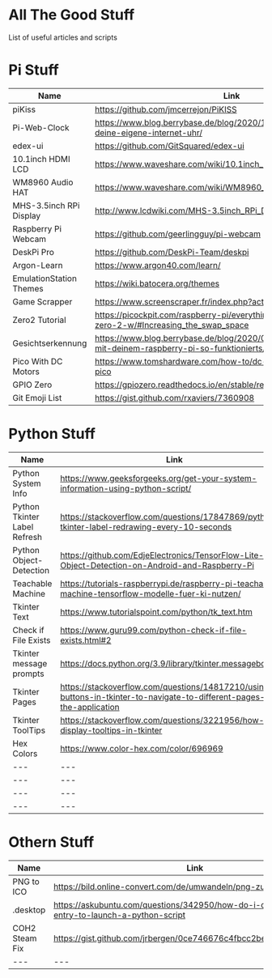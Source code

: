 # All The Good Stuff
List of useful articles and scripts    
        
# Pi Stuff    
    
| Name | Link |
| --- | --- |
| piKiss | https://github.com/jmcerrejon/PiKISS |
| Pi-Web-Clock | https://www.blog.berrybase.de/blog/2020/11/25/so-baust-du-dir-deine-eigene-internet-uhr/ |
| edex-ui | https://github.com/GitSquared/edex-ui |
| 10.1inch HDMI LCD | https://www.waveshare.com/wiki/10.1inch_HDMI_LCD_(H)_(with_case) |
| WM8960 Audio HAT | https://www.waveshare.com/wiki/WM8960_Audio_HAT |
| MHS-3.5inch RPi Display | http://www.lcdwiki.com/MHS-3.5inch_RPi_Display#FAQ |
| Raspberry Pi Webcam | https://github.com/geerlingguy/pi-webcam |
| DeskPi Pro | https://github.com/DeskPi-Team/deskpi |
| Argon-Learn | https://www.argon40.com/learn/ |
| EmulationStation Themes | https://wiki.batocera.org/themes |
| Game Scrapper | https://www.screenscraper.fr/index.php?action=login |
| Zero2 Tutorial | https://picockpit.com/raspberry-pi/everything-about-raspberry-pi-zero-2-w/#Increasing_the_swap_space |
| Gesichtserkennung | https://www.blog.berrybase.de/blog/2020/09/30/gesichtserkennung-mit-deinem-raspberry-pi-so-funktionierts/ |
| Pico With DC Motors | https://www.tomshardware.com/how-to/dc-motors-raspberry-pi-pico |
| GPIO Zero | https://gpiozero.readthedocs.io/en/stable/recipes.html#button |
| Git Emoji List | https://gist.github.com/rxaviers/7360908 |
    
        
        

# Python Stuff
    
| Name | Link |
| --- | --- |
| Python System Info | https://www.geeksforgeeks.org/get-your-system-information-using-python-script/ |
| Python Tkinter Label Refresh | https://stackoverflow.com/questions/17847869/python-tkinter-label-redrawing-every-10-seconds |
| Python Object-Detection | https://github.com/EdjeElectronics/TensorFlow-Lite-Object-Detection-on-Android-and-Raspberry-Pi |
| Teachable Machine | https://tutorials-raspberrypi.de/raspberry-pi-teachable-machine-tensorflow-modelle-fuer-ki-nutzen/ |
| Tkinter Text | https://www.tutorialspoint.com/python/tk_text.htm |
| Check if File Exists | https://www.guru99.com/python-check-if-file-exists.html#2 |
| Tkinter message prompts | https://docs.python.org/3.9/library/tkinter.messagebox.html |
| Tkinter Pages | https://stackoverflow.com/questions/14817210/using-buttons-in-tkinter-to-navigate-to-different-pages-of-the-application |
| Tkinter ToolTips| https://stackoverflow.com/questions/3221956/how-do-i-display-tooltips-in-tkinter|
| Hex Colors | https://www.color-hex.com/color/696969 |
| --- | --- |
| --- | --- |
| --- | --- |
| --- | --- |

# Othern Stuff
    
| Name | Link |
| --- | --- |
| PNG to ICO | https://bild.online-convert.com/de/umwandeln/png-zu-ico |
| .desktop | https://askubuntu.com/questions/342950/how-do-i-create-a-desktop-entry-to-launch-a-python-script |
| COH2 Steam Fix | https://gist.github.com/jrbergen/0ce746676c4fbcc2becd6054d1bba2ed |
| --- | --- |

